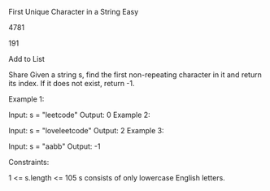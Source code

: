 ﻿First Unique Character in a String
Easy

4781

191

Add to List

Share
Given a string s, find the first non-repeating character in it and return its index.
If it does not exist, return -1.

 

Example 1:

Input: s = "leetcode"
Output: 0
Example 2:

Input: s = "loveleetcode"
Output: 2
Example 3:

Input: s = "aabb"
Output: -1
 

Constraints:

1 <= s.length <= 105
s consists of only lowercase English letters.